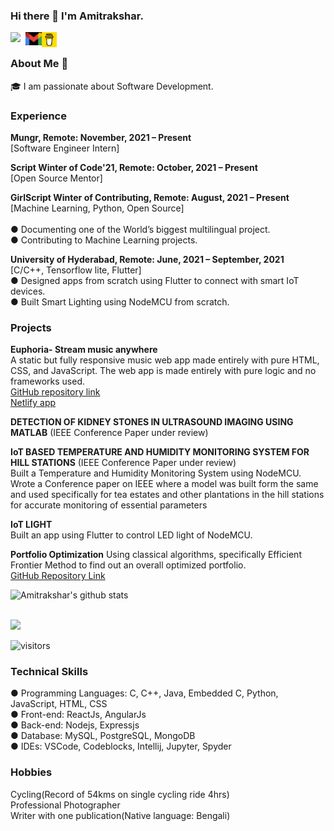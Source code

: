 ### Hi there 👋 I'm Amitrakshar.

<a href="https://www.linkedin.com/in/amitrakshar-sanyal-a59376191/">

  <img align="left" width="24px" src="https://upload.wikimedia.org/wikipedia/commons/thumb/c/ca/LinkedIn_logo_initials.png/768px-LinkedIn_logo_initials.png"  />

</a>

<a href="mailto:sanyalamitrakshar@gmail.com ">

  <img align="left" width="26px" src="https://github.com/amitrakshar01/amitrakshar01/blob/main/Assets/gmail_thumb_1615466143940.jpg" />

</a>

<a href="https://www.buymeacoffee.com/amitrakshars">

  <img align="left" width="24px" src="https://github.com/amitrakshar01/amitrakshar01/blob/main/Assets/download%20(1).png"  />

</a>

<br />

### About Me 🚀

🎓 I am passionate about Software Development.

### Experience

<b>Mungr, Remote: November, 2021 – Present</b><br>
[Software Engineer Intern]<br>

<b>Script Winter of Code'21, Remote: October, 2021 – Present</b><br>
[Open Source Mentor]<br>

<b>GirlScript Winter of Contributing, Remote: August, 2021 – Present</b><br>
[Machine Learning, Python, Open Source]					<br>			
●	Documenting one of the World’s biggest multilingual project.<br>
●	Contributing to Machine Learning projects.<br>

<b>University of Hyderabad, Remote: June, 2021 – September, 2021 </b><br>
[C/C++, Tensorflow lite, Flutter]			<br>
●	Designed apps from scratch using Flutter to connect with smart IoT devices.<br>
●	Built Smart Lighting using NodeMCU from scratch.<br>


### Projects

<b>Euphoria- Stream music anywhere</b><br>
A static but fully responsive music web app made entirely with pure HTML, CSS, and JavaScript. The web app is
made entirely with pure logic and no frameworks used.<br>
  <a href="https://github.com/amitrakshar01/Euphoria">GitHub repository link</a><br>
  <a href="https://euphoriamusic.netlify.app">Netlify app</a><br>

<b>DETECTION OF KIDNEY STONES IN ULTRASOUND IMAGING USING MATLAB</b> (IEEE Conference Paper under review)


<b>IoT BASED TEMPERATURE AND HUMIDITY MONITORING SYSTEM FOR HILL STATIONS</b>	(IEEE Conference Paper under review)<br>
Built a Temperature and Humidity Monitoring System using NodeMCU. Wrote a Conference paper on IEEE
where a model was built form the same and used specifically for tea estates and other plantations in the hill stations for accurate monitoring of essential parameters


<b>IoT LIGHT</b>	                                   
Built an app using Flutter to control LED light of NodeMCU.
  
<b>Portfolio Optimization</b>
Using classical algorithms, specifically Efficient Frontier Method to find out an overall optimized portfolio.<br>
<a href="https://github.com/amitrakshar01/Portfolio-Optimization">GitHub Repository Link</a>



![Amitrakshar's github stats](https://github-readme-stats.vercel.app/api?username=amitrakshar01&show_icons=true&hide_border=true&theme=tokyonight)

<br />

<img width="48%" src="https://github-readme-streak-stats.herokuapp.com/?user=amitrakshar01&theme=tokyonight" />

</p>

![visitors](https://visitor-badge.laobi.icu/badge?page_id=amitrakshar01.amitrakshar01)

### Technical Skills

●	Programming Languages: C, C++, Java, Embedded C, Python, JavaScript, HTML, CSS<br>
● Front-end: ReactJs, AngularJs<br>
● Back-end: Nodejs, Expressjs<br>
●	Database: MySQL, PostgreSQL, MongoDB<br>
●	IDEs: VSCode, Codeblocks, Intellij, Jupyter, Spyder<br>

  
### Hobbies

Cycling(Record of 54kms on single cycling ride 4hrs)<br>
Professional Photographer<br>
Writer with one publication(Native language: Bengali)<br>

